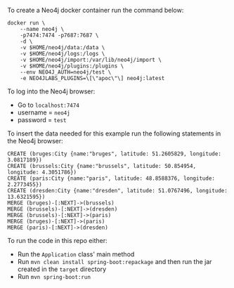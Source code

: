To create a Neo4j docker container run the command below:

```shell script
docker run \
    --name neo4j \
    -p7474:7474 -p7687:7687 \
    -d \
    -v $HOME/neo4j/data:/data \
    -v $HOME/neo4j/logs:/logs \
    -v $HOME/neo4j/import:/var/lib/neo4j/import \
    -v $HOME/neo4j/plugins:/plugins \
    --env NEO4J_AUTH=neo4j/test \
    -e NEO4JLABS_PLUGINS=\[\"apoc\"\] neo4j:latest
```

To log into the Neo4j browser:

- Go to `localhost:7474`
- username = `neo4j`
- password = `test`

To insert the data needed for this example run the following statements in the Neo4j browser:

```cypher
CREATE (bruges:City {name:"bruges", latitude: 51.2605829, longitude: 3.0817189})
CREATE (brussels:City {name:"brussels", latitude: 50.854954, longitude: 4.3051786})
CREATE (paris:City {name:"paris", latitude: 48.8588376, longitude: 2.2773455})
CREATE (dresden:City {name:"dresden", latitude: 51.0767496, longitude: 13.6321595})
MERGE (bruges)-[:NEXT]->(brussels)
MERGE (brussels)-[:NEXT]->(dresden)
MERGE (brussels)-[:NEXT]->(paris)
MERGE (bruges)-[:NEXT]->(paris)
MERGE (paris)-[:NEXT]->(dresden)
```

To run the code in this repo either:

- Run the `Application` class' main method
- Run `mvn clean install spring-boot:repackage` and then run the jar created in the `target` directory
- Run `mvn spring-boot:run`